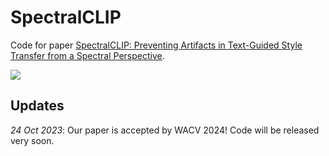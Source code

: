 # SpectralCLIP
Code for paper [SpectralCLIP: Preventing Artifacts in Text-Guided Style Transfer from a Spectral Perspective](https://arxiv.org/pdf/2303.09270.pdf).

![](images/teaser.png)

## Updates
_24 Oct 2023_: Our paper is accepted by WACV 2024! Code will be released very soon.
